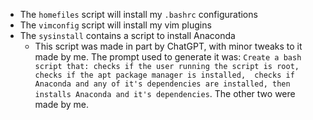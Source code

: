 - The `homefiles` script will install my `.bashrc` configurations
- The `vimconfig` script will install my vim plugins
- The `sysinstall` contains a script to install Anaconda
  - This script was made in part by ChatGPT, with minor tweaks to it made by me. The prompt used to generate it was: `Create a bash script that: checks if the user running the script is root, checks if the apt package manager is installed,  checks if Anaconda and any of it's dependencies are installed, then installs Anaconda and it's dependencies`. The other two were made by me.

